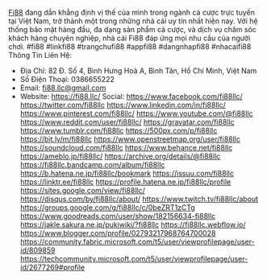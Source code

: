 [Fi88](https://fi88.llc/) đang dần khẳng định vị thế của mình trong ngành cá cược trực tuyến tại Việt Nam, trở thành một trong những nhà cái uy tín nhất hiện nay. Với hệ thống bảo mật hàng đầu, đa dạng sản phẩm cá cược, và dịch vụ chăm sóc khách hàng chuyên nghiệp, nhà cái Fi88 đáp ứng mọi nhu cầu của người chơi.
#fi88 #linkfi88 #trangchufi88 #appfi88 #dangnhapfi88 #nhacaifi88
Thông Tin Liên Hệ:
- Địa Chỉ: 82 Đ. Số 4, Bình Hưng Hoà A, Bình Tân, Hồ Chí Minh, Việt Nam
- Số Điện Thoại: 0386655222
- Email: fi88.llc@gmail.com
- Website: https://fi88.llc/
Social:
https://www.facebook.com/fi88llc/
https://twitter.com/fi88llc
https://www.linkedin.com/in/fi88llc/
https://www.pinterest.com/fi88llc/
https://www.youtube.com/@fi88llc
https://www.reddit.com/user/fi88llc/
https://gravatar.com/fi88llc
https://www.tumblr.com/fi88llc
https://500px.com/p/fi88llc
https://bit.ly/m/fi88llc
https://www.openstreetmap.org/user/fi88llc
https://soundcloud.com/fi88llc
https://www.behance.net/fi88llc
https://ameblo.jp/fi88llc/
https://archive.org/details/@fi88llc
https://fi88llc.bandcamp.com/album/fi88llc
https://b.hatena.ne.jp/fi88llc/bookmark
https://issuu.com/fi88llc
https://linktr.ee/fi88llc
https://profile.hatena.ne.jp/fi88llc/profile
https://sites.google.com/view/fi88llc/
https://disqus.com/by/fi88llc/about/
https://www.twitch.tv/fi88llc/about
https://groups.google.com/g/fi88llc/c/0beZRT1zCTg
https://www.goodreads.com/user/show/182156634-fi88llc
https://jakle.sakura.ne.jp/pukiwiki/?fi88llc
https://fi88llc.webflow.io/
https://www.blogger.com/profile/02793217968764700028
https://community.fabric.microsoft.com/t5/user/viewprofilepage/user-id/809859
https://techcommunity.microsoft.com/t5/user/viewprofilepage/user-id/2677269#profile